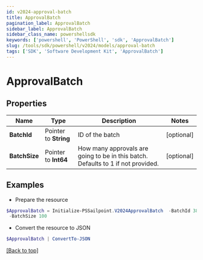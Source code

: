 ```yaml
---
id: v2024-approval-batch
title: ApprovalBatch
pagination_label: ApprovalBatch
sidebar_label: ApprovalBatch
sidebar_class_name: powershellsdk
keywords: ['powershell', 'PowerShell', 'sdk', 'ApprovalBatch'] 
slug: /tools/sdk/powershell/v2024/models/approval-batch
tags: ['SDK', 'Software Development Kit', 'ApprovalBatch']
---
```



# ApprovalBatch

## Properties

Name | Type | Description | Notes
------------ | ------------- | ------------- | -------------
**BatchId** |  Pointer to **String** | ID of the batch | [optional] 
**BatchSize** |  Pointer to **Int64** | How many approvals are going to be in this batch. Defaults to 1 if not provided. | [optional] 

## Examples

- Prepare the resource
```powershell
$ApprovalBatch = Initialize-PSSailpoint.V2024ApprovalBatch  -BatchId 38453251-6be2-5f8f-df93-5ce19e295837 `
 -BatchSize 100
```

- Convert the resource to JSON
```powershell
$ApprovalBatch | ConvertTo-JSON
```


[[Back to top]](#) 

